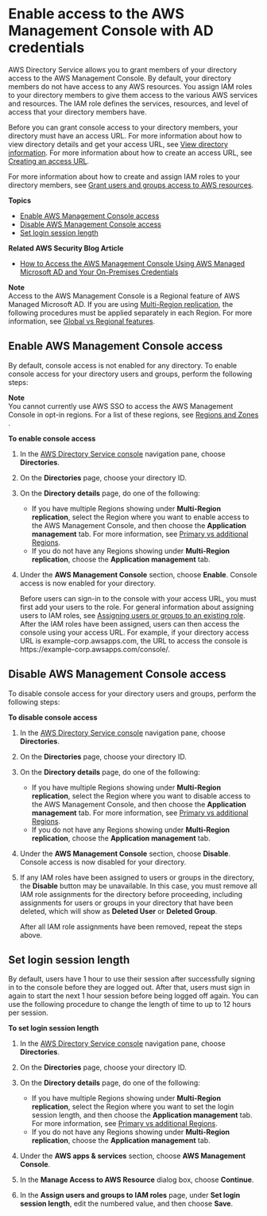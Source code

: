 # Enable access to the AWS Management Console with AD credentials<a name="ms_ad_management_console_access"></a>

AWS Directory Service allows you to grant members of your directory access to the AWS Management Console\. By default, your directory members do not have access to any AWS resources\. You assign IAM roles to your directory members to give them access to the various AWS services and resources\. The IAM role defines the services, resources, and level of access that your directory members have\.

Before you can grant console access to your directory members, your directory must have an access URL\. For more information about how to view directory details and get your access URL, see [View directory information](ms_ad_view_directory_info.md)\. For more information about how to create an access URL, see [Creating an access URL](ms_ad_create_access_url.md)\.

For more information about how to create and assign IAM roles to your directory members, see [Grant users and groups access to AWS resources](ms_ad_manage_roles.md)\.

**Topics**
+ [Enable AWS Management Console access](#console_enable)
+ [Disable AWS Management Console access](#console_disable)
+ [Set login session length](#console_session)

**Related AWS Security Blog Article**
+ [How to Access the AWS Management Console Using AWS Managed Microsoft AD and Your On\-Premises Credentials](https://aws.amazon.com/blogs/security/how-to-access-the-aws-management-console-using-aws-microsoft-ad-and-your-on-premises-credentials/)

**Note**  
Access to the AWS Management Console is a Regional feature of AWS Managed Microsoft AD\. If you are using [Multi\-Region replication](ms_ad_configure_multi_region_replication.md), the following procedures must be applied separately in each Region\. For more information, see [Global vs Regional features](multi-region-global-region-features.md)\.

## Enable AWS Management Console access<a name="console_enable"></a>

By default, console access is not enabled for any directory\. To enable console access for your directory users and groups, perform the following steps:

**Note**  
You cannot currently use AWS SSO to access the AWS Management Console in opt\-in regions\. For a list of these regions, see [ Regions and Zones ](https://docs.aws.amazon.com/AWSEC2/latest/UserGuide/using-regions-availability-zones.html)\.

**To enable console access**

1. In the [AWS Directory Service console](https://console.aws.amazon.com/directoryservicev2/) navigation pane, choose **Directories**\.

1. On the **Directories** page, choose your directory ID\.

1. On the **Directory details** page, do one of the following:
   + If you have multiple Regions showing under **Multi\-Region replication**, select the Region where you want to enable access to the AWS Management Console, and then choose the **Application management** tab\. For more information, see [Primary vs additional Regions](multi-region-global-primary-additional.md)\.
   + If you do not have any Regions showing under **Multi\-Region replication**, choose the **Application management** tab\.

1. Under the **AWS Management Console** section, choose **Enable**\. Console access is now enabled for your directory\.

   Before users can sign\-in to the console with your access URL, you must first add your users to the role\. For general information about assigning users to IAM roles, see [Assigning users or groups to an existing role](assign_role.md)\. After the IAM roles have been assigned, users can then access the console using your access URL\. For example, if your directory access URL is example\-corp\.awsapps\.com, the URL to access the console is https://example\-corp\.awsapps\.com/console/\. 

## Disable AWS Management Console access<a name="console_disable"></a>

To disable console access for your directory users and groups, perform the following steps:

**To disable console access**

1. In the [AWS Directory Service console](https://console.aws.amazon.com/directoryservicev2/) navigation pane, choose **Directories**\.

1. On the **Directories** page, choose your directory ID\.

1. On the **Directory details** page, do one of the following:
   + If you have multiple Regions showing under **Multi\-Region replication**, select the Region where you want to disable access to the AWS Management Console, and then choose the **Application management** tab\. For more information, see [Primary vs additional Regions](multi-region-global-primary-additional.md)\.
   + If you do not have any Regions showing under **Multi\-Region replication**, choose the **Application management** tab\.

1. Under the **AWS Management Console** section, choose **Disable**\. Console access is now disabled for your directory\.

1. If any IAM roles have been assigned to users or groups in the directory, the **Disable** button may be unavailable\. In this case, you must remove all IAM role assignments for the directory before proceeding, including assignments for users or groups in your directory that have been deleted, which will show as **Deleted User** or **Deleted Group**\.

   After all IAM role assignments have been removed, repeat the steps above\.

## Set login session length<a name="console_session"></a>

By default, users have 1 hour to use their session after successfully signing in to the console before they are logged out\. After that, users must sign in again to start the next 1 hour session before being logged off again\. You can use the following procedure to change the length of time to up to 12 hours per session\.

**To set login session length**

1. In the [AWS Directory Service console](https://console.aws.amazon.com/directoryservicev2/) navigation pane, choose **Directories**\.

1. On the **Directories** page, choose your directory ID\.

1. On the **Directory details** page, do one of the following:
   + If you have multiple Regions showing under **Multi\-Region replication**, select the Region where you want to set the login session length, and then choose the **Application management** tab\. For more information, see [Primary vs additional Regions](multi-region-global-primary-additional.md)\.
   + If you do not have any Regions showing under **Multi\-Region replication**, choose the **Application management** tab\.

1. Under the **AWS apps & services** section, choose **AWS Management Console**\. 

1. In the **Manage Access to AWS Resource** dialog box, choose **Continue**\.

1. In the **Assign users and groups to IAM roles** page, under **Set login session length**, edit the numbered value, and then choose **Save**\.